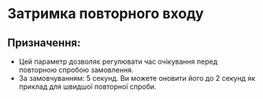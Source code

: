 # **Затримка повторного входу**

## Призначення: 

- Цей параметр дозволяє регулювати час очікування перед повторною спробою замовлення.
- За замовчуванням: 5 секунд. Ви можете оновити його до 2 секунд як приклад для швидшої повторної спроби.
